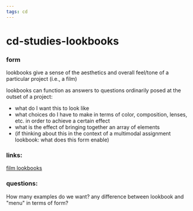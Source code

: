 ```yaml
---
tags: cd
---
```


# cd-studies-lookbooks

### form
lookbooks give a sense of the aesthetics and overall feel/tone of a particular project (i.e., a film)

lookbooks can function as answers to questions ordinarily posed at the outset of a project:
* what do I want this to look like
* what choices do I have to make in terms of color, composition, lenses, etc. in order to achieve a certain effect
* what is the effect of bringing together an array of elements 
* (if thinking about this in the context of a multimodal assignment lookbook: what does this form enable)

### links:
[film lookbooks](https://www.studiobinder.com/blog/film-lookbook-examples/#:~:text=A%20lookbook%20is%20a%20collection,%2C%20production%20design%2C%20or%20casting.)

### questions:
How many examples do we want?
any difference between lookbook and "menu" in terms of form?